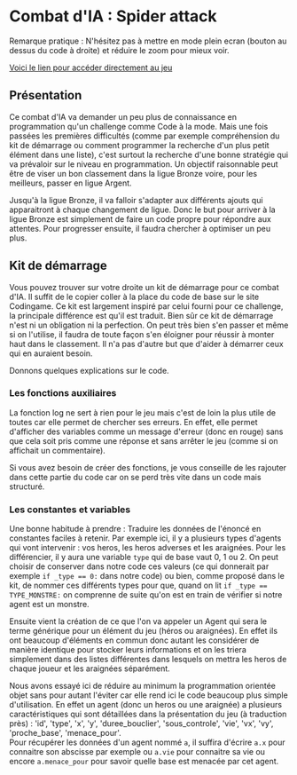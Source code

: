# Combat d'IA : Spider attack

Remarque pratique : N'hésitez pas à mettre en mode plein ecran (bouton au dessus du code à droite) et réduire le zoom pour mieux voir.

[Voici le lien pour accéder directement au jeu](https://www.codingame.com/multiplayer/bot-programming/spring-challenge-2022)

## Présentation

Ce combat d'IA va demander un peu plus de connaissance en programmation qu'un challenge comme Code à la mode. Mais une fois passées les premières difficultés (comme par exemple compréhension du kit de démarrage ou comment programmer la recherche d'un plus petit élément dans une liste), c'est surtout la recherche d'une bonne stratégie qui va prévaloir sur le niveau en programmation.
Un objectif raisonnable peut être de viser un bon classement dans la ligue Bronze voire, pour les meilleurs, passer en ligue Argent.

Jusqu'à la ligue Bronze, il va falloir s'adapter aux différents ajouts qui apparaitront à chaque changement de ligue. Donc le but pour arriver à la ligue Bronze est simplement de faire un code propre pour répondre aux attentes. Pour progresser ensuite, il faudra chercher à optimiser un peu plus.

## Kit de démarrage

Vous pouvez trouver sur votre droite un kit de démarrage pour ce combat d'IA. Il suffit de le copier coller à la place du code de base sur le site Codingame. Ce kit est largement inspiré par celui fourni pour ce challenge, la principale différence est qu'il est traduit. Bien sûr ce kit de démarrage n'est ni un obligation ni la perfection. On peut très bien s'en passer et même si on l'utilise, il faudra de toute façon s'en éloigner pour réussir à monter haut dans le classement. Il n'a pas d'autre but que d'aider à démarrer ceux qui en auraient besoin.

Donnons quelques explications sur le code.

### Les fonctions auxiliaires

La fonction log ne sert à rien pour le jeu mais c'est de loin la plus utile de toutes car elle permet de chercher ses erreurs. En effet, elle permet d'afficher des variables comme un message d'erreur (donc en rouge) sans que cela soit pris comme une réponse et sans arrêter le jeu (comme si on affichait un commentaire).

Si vous avez besoin de créer des fonctions, je vous conseille de les rajouter dans cette partie du code car on se perd très vite dans un code mais structuré.

### Les constantes et variables

Une bonne habitude à prendre : Traduire les données de l'énoncé en constantes faciles à retenir. Par exemple ici, il y a plusieurs types d'agents qui vont intervenir : vos heros, les heros adverses et les araignées. Pour les différencier, il y aura une variable `type` qui de base vaut 0, 1 ou 2. On peut choisir de conserver dans notre code ces valeurs (ce qui donnerait par exemple `if _type == 0:` dans notre code) ou bien, comme proposé dans le kit, de nommer ces différents types pour que, quand on lit `if _type == TYPE_MONSTRE:` on comprenne de suite qu'on est en train de vérifier si notre agent est un monstre. 

Ensuite vient la création de ce que l'on va appeler un Agent qui sera le terme générique pour un élément du jeu (héros ou araignées). En effet ils ont beaucoup d'éléments en commun donc autant les considérer de manière identique pour stocker leurs informations et on les triera simplement dans  des listes différentes dans lesquels on mettra les heros de chaque joueur et les araignées séparément. 

Nous avons essayé ici de réduire au minimum la programmation orientée objet sans pour autant l'éviter car elle rend ici le code beaucoup plus simple d'utilisation. En effet un agent (donc un heros ou une araignée) a plusieurs caractéristiques qui sont détaillées dans la présentation du jeu (à traduction près) : 'id', 'type', 'x', 'y', 'duree_bouclier', 'sous_controle', 'vie', 'vx', 'vy', 'proche_base', 'menace_pour'.  
Pour récupérer les données d'un agent nommé `a`, il suffira d'écrire `a.x` pour connaitre son abscisse par exemple ou `a.vie` pour connaitre sa vie ou encore `a.menace_pour` pour savoir quelle base est menacée par cet agent.
